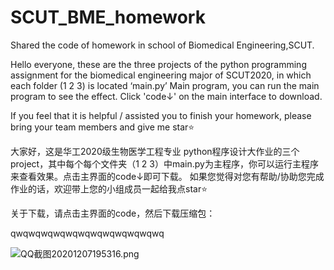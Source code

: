 # SCUT_BME_homework
Shared the code of homework in school of Biomedical Engineering,SCUT.

Hello everyone, these are the three projects of the python programming assignment for the biomedical engineering major of SCUT2020, in which each folder (1 2 3) is located ‘main.py’ Main program, you can run the main program to see the effect. Click 'code↓' on the main interface to download.

If you feel that it is helpful / assisted  you to finish your homework, please bring your team members and give me star⭐


大家好，这是华工2020级生物医学工程专业 python程序设计大作业的三个project，其中每个每个文件夹（1 2 3）中main.py为主程序，你可以运行主程序来查看效果。点击主界面的code↓即可下载。
如果您觉得对您有帮助/协助您完成作业的话，欢迎带上您的小组成员一起给我点star⭐

关于下载，请点击主界面的code，然后下载压缩包：

qwqwqwqwqwqwqwqwqwqwqwqwq

![QQ截图20201207195316.png](https://i.loli.net/2020/12/07/b3fxWOrGqLuKUHM.png)
